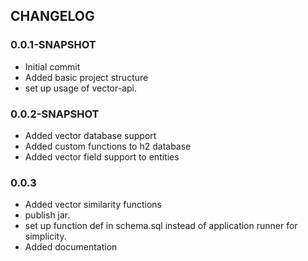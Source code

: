 ## CHANGELOG
### 0.0.1-SNAPSHOT
- Initial commit
- Added basic project structure
- set up usage of vector-api.

### 0.0.2-SNAPSHOT
- Added vector database support
- Added custom functions to h2 database
- Added vector field support to entities

### 0.0.3
- Added vector similarity functions
- publish jar. 
- set up function def in schema.sql instead of application runner for simplicity.
- Added documentation